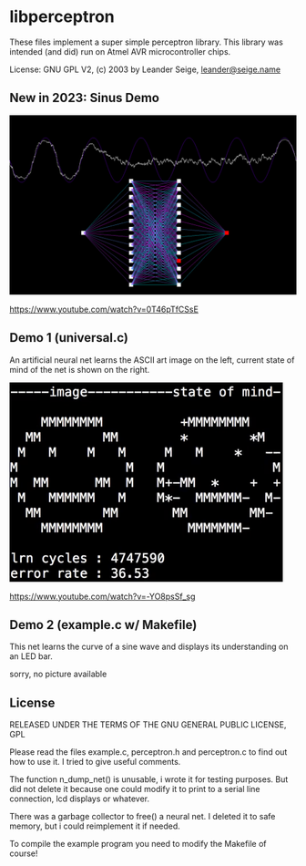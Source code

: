 # libperceptron

These files implement a super simple perceptron library. This library was intended (and did) run on Atmel AVR
 microcontroller chips.

License: GNU GPL V2, (c) 2003 by Leander Seige, leander@seige.name

## New in 2023: Sinus Demo 

![Alt Text](sinus.png)

https://www.youtube.com/watch?v=0T46pTfCSsE

## Demo 1 (universal.c)

An artificial neural net learns the ASCII art image on the left, current state of mind of the net is shown on the right.

![Alt Text](demo.gif)

https://www.youtube.com/watch?v=-YO8psSf_sg


## Demo 2 (example.c w/ Makefile)

This net learns the curve of a sine wave and displays its understanding on an LED bar.

sorry, no picture available

## License

RELEASED UNDER THE TERMS OF THE GNU GENERAL PUBLIC LICENSE, GPL

Please read the files example.c, perceptron.h and perceptron.c
to find out how to use it. I tried to give useful comments.

The function n_dump_net() is unusable, i wrote it for testing
purposes. But did not delete it because one could modify it to
print to a serial line connection, lcd displays or whatever.

There was a garbage collector to free() a neural net. I deleted
it to safe memory, but i could reimplement it if needed.

To compile the example program you need to modify the Makefile
of course!

